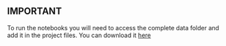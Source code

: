 ## IMPORTANT

To run the notebooks you will need to access the complete data folder and add it in the project files. You can download it <a href='https://drive.google.com/drive/folders/1kZy3EIz-poVjxmvo8jrvFlbOtTSyB8YL'>here</a>

